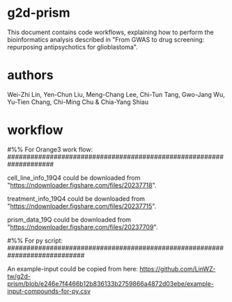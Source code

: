 # g2d-prism
This document contains code workflows, explaining how to perform the bioinformatics analysis described in "From GWAS to drug screening: repurposing antipsychotics for glioblastoma". 

# authors
Wei-Zhi Lin, Yen-Chun Liu, Meng-Chang Lee, Chi-Tun Tang, Gwo-Jang Wu, Yu-Tien Chang, Chi-Ming Chu & Chia-Yang Shiau

# workflow
#%% For Orange3 work flow: ####################################################################

cell_line_info_19Q4 could be downloaded from "https://ndownloader.figshare.com/files/20237718".

treatment_info_19Q4 could be downloaded from "https://ndownloader.figshare.com/files/20237715".

prism_data_19Q could be downloaded from "https://ndownloader.figshare.com/files/20237709".


#%% For py script: ############################################################################

An example-input could be copied from here: https://github.com/LinWZ-tw/g2d-prism/blob/e246e7f4466b12b836133b2759866a4872d03ebe/example-input-compounds-for-py.csv
